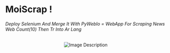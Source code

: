 #                                                                  MoiScrap !

###### Deploy Selenium And Merge It With PyWebIo = WebApp For Scraping News Web  Count(10)  Then Tr Into Ar Lang


<p align="center">
  <img src="https://png.pngtree.com/template/20190323/ourmid/pngtree-a-letter-triangle-logo-image_81987.jpg" alt="Image Description">
</p>
